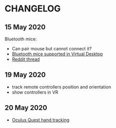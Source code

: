 # CHANGELOG

## 15 May 2020

Bluetooth mice:

- Can pair mouse but cannot connect it?
- [Bluetooth mice supported in Virtual Desktop](https://www.oculus.com/experiences/quest/2017050365004772/)
- [Reddit
  thread](https://www.reddit.com/r/oculus/comments/brouti/bluetooth_keyboard_and_mice_support_on_oculus/)

## 19 May 2020

- track remote controllers position and orientation
- show controllers in VR

## 20 May 2020

- [Oculus Quest hand
  tracking](https://www.clubic.com/casque-vr/actualite-1568-oculus-quest-le-suivi-des-mains-etendu-aux-jeux-et-applications-tierces.html)
